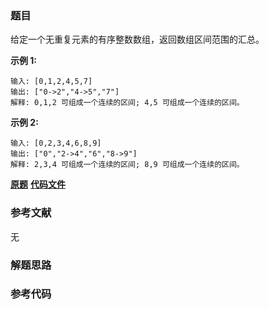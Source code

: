 ### 题目
给定一个无重复元素的有序整数数组，返回数组区间范围的汇总。

**示例 1:**

    
    
    输入: [0,1,2,4,5,7]
    输出: ["0->2","4->5","7"]
    解释: 0,1,2 可组成一个连续的区间; 4,5 可组成一个连续的区间。

**示例 2:**

    
    
    输入: [0,2,3,4,6,8,9]
    输出: ["0","2->4","6","8->9"]
    解释: 2,3,4 可组成一个连续的区间; 8,9 可组成一个连续的区间。

 **[原题](https://leetcode-cn.com/problems/summary-ranges/)**    **[代码文件]()**


### 参考文献
无

### 解题思路




### 参考代码

```go


```




